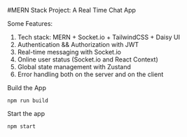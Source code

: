 #MERN Stack Project: A Real Time Chat App

Some Features:

1. Tech stack: MERN + Socket.io + TailwindCSS + Daisy UI
2. Authentication && Authorization with JWT
3. Real-time messaging with Socket.io
4. Online user status (Socket.io and React Context)
5. Global state management with Zustand
6. Error handling both on the server and on the client

Build the App

```
npm run build
```

Start the app

```
npm start
```

